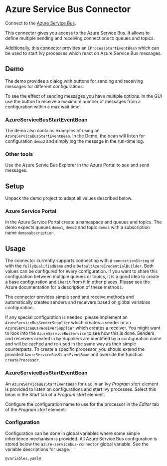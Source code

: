 # Azure Service Bus Connector

Connect to the [Azure Service Bus](https://azure.microsoft.com/products/service-bus/).

This connector gives you access to the Azure Service Bus. It allows to
define multiple sending and receiving connections to queues and topics.

Additionally, this connector provides an `IProcessStartEventBean` which
can be used to start Ivy processes which react on Azure Service Bus
messages.

## Demo

The demo provides a dialog with buttons for sending and receiving messages
for different configurations.

To see the effect of sending messages you have multiple options. In the GUI
use the button to receive a maximum number of messages from a configuration
within a max wait time.

### AzureServiceBusStartEventBean

The demo also contains examples of using an `AzureServiceBusStartEventBean`.
In the Demo, the bean will listen for configuration `demo2` and simply
log the message in the run-time log.

### Other tools

Use the Azure Servie Bus Explorer in the Azure Portal to see and send messages.

## Setup

Unpack the demo project to adapt all values described below.

### Azure Service Portal

In the Azure Service Portal create a namespace and queues and topics. The
demo expects queues `demo1`, `demo2` and topic `demo3` with a subscription
name `demosubscription`.

## Usage

The connector currently supports connecting with a `connectionString` or with the
`fullyQualifiedName` and a `DefaultAzureCredentialBuilder`. Both values can be
configured for every configuration. If you want to share this configuration between
multiple queues or topics, it is a good idea to create a base configuration and
`iherit` from it in other places. Please see the Azure documentation for a description
of these methods.

The connector provides simple send and receive methods and automatically creates senders
and receivers based on global variables configuration.

If any special configuration is needed, please implement an `AzureServiceBusSenderSupplier`
which creates a sender or an `AzureServiceBusReceiverSupplier` which creates a receiver.
You might want to look into the `AzureServiceBusService` to see how this is done.
Senders and receivers created in by Suppliers are identified by a configuration name and
will be cached and re-used in the same way as their simple counterparts.
To create a specific processor, you should extend the provided `AzureServiceBusStartEventBean`
and override the function `createProcessor`.

### AzureServiceBusStartEventBean

An `AzureServiceBusStartEventBean` for use in an Ivy *Program start* element is provided to listen
on configurations and start Ivy processes. Select this bean in the *Start* tab of a *Program start*
element.

Configure the configuration name to use for the processor in the *Editor* tab of the *Program start* element:

### Configuration

Configuration can be done in global variables where some simple inheritence mechanism
is provided. All Azure Service Bus configuration is stored below the `azure-servicebus-connector` global
variable. See the variable descriptions for usage.


```
@variables.yaml@
```
